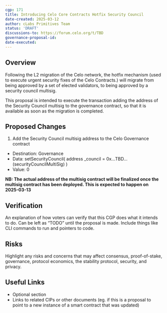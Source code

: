 ```yaml
---
cgp: 171
title: Introducing Celo Core Contracts Hotfix Security Council
date-created: 2025-03-12
author: cLabs Primitives Team
status: 'DRAFT'
discussions-to: https://forum.celo.org/t/TBD
governance-proposal-id:
date-executed:
---
```


## Overview

Following the L2 migration of the Celo network, the hotfix mechanism (used to execute urgent security fixes of the Celo Contracts.) will migrate from being approved by a set of elected validators, to being approved by a security council multisig.

This proposal is intended to execute the transaction adding the address of the Security Council multisig to the governance contract, so that it is available as soon as the migration is completed.

## Proposed Changes

1. Add the Security Council multisig address to the Celo Governance contract

- Destination: Governance
- Data: setSecurityCouncil(
    address _council = 0x...TBD... (securityCouncilMultiSig)
  )
- Value: 0

**NB: The actual address of the multisig contract will be finalized once the multisig contract has been deployed. This is expected to happen on 2025-03-13**

## Verification

An explanation of how voters can verify that this CGP does what it intends to do. Can be left as “TODO” until the proposal is made. Include things like CLI commands to run and pointers to code.

## Risks

Highlight any risks and concerns that may affect consensus, proof-of-stake, governance, protocol economics, the stability protocol, security, and privacy.

## Useful Links

* Optional section
* Links to related CIPs or other documents (eg. if this is a proposal to point to a new instance of a smart contract that was updated)
